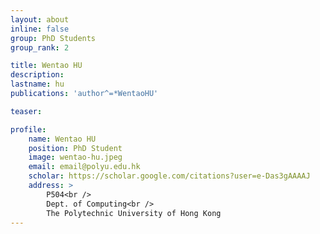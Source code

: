 ```yaml
---
layout: about
inline: false
group: PhD Students
group_rank: 2

title: Wentao HU
description: 
lastname: hu
publications: 'author^=*WentaoHU'

teaser: 

profile:
    name: Wentao HU
    position: PhD Student
    image: wentao-hu.jpeg
    email: email@polyu.edu.hk
    scholar: https://scholar.google.com/citations?user=e-Das3gAAAAJ
    address: >
        P504<br />
        Dept. of Computing<br />
        The Polytechnic University of Hong Kong
---
```



<!-- **Wentao HU**

Research Assistant, Department of Computing, The Hong Kong Polytechnic University

[Homepage](https://scholar.google.com/citations?user=e-Das3gAAAAJ)
[Google Scholar](https://scholar.google.com/citations?user=e-Das3gAAAAJ)
[your_email@polyu.edu.hk](mailto:email@polyu.edu.hk) -->